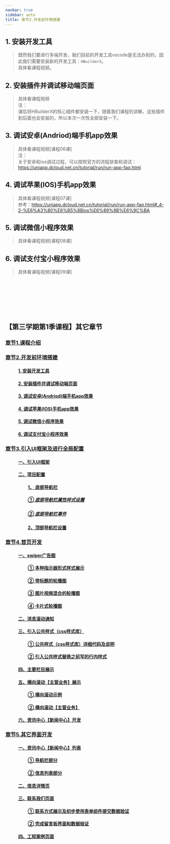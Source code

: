 ```yaml
---
navbar: true
sidebar: auto
title: 章节2.开发前环境搭建
---
```


## 1. 安装开发工具
> 既然我们要进行多端开发，我们目前的开发工具vscode是无法办到的，因此我们需要安装新的开发工具：`HBuilderX`。<br/>
> 具体看课程视频。

## 2. 安装插件并调试移动端页面
> 具体看课程视频<br/>
注：<br/>
> 课后将HBuilderX的核心插件都安装一下，随着我们课程的讲解，这些插件到后面也会安装的，所以本次一次性全部安装一下。

## 3. 调试安卓(Andriod)端手机app效果
> 具体看课程视频[课程06课]<br/>
注：<br/>
关于安卓和ios调试过程，可以按照官方的流程排查和调试：<https://uniapp.dcloud.net.cn/tutorial/run/run-app-faq.html>


## 4. 调试苹果(IOS)手机app效果
> 具体看课程视频[课程07课]<br/>
参考：<https://uniapp.dcloud.net.cn/tutorial/run/run-app-faq.html#_4-2-%E6%A3%80%E6%B5%8Bios%E6%89%8B%E6%9C%BA>


## 5. 调试微信小程序效果
> 具体看课程视频[课程08课]<br/>

## 6. 调试支付宝小程序效果
> 具体看课程视频[课程09课]<br/>



<br/><br/><br/><br/><br/><br/>

## 【第三学期第1季课程】其它章节
### [章节1.课程介绍](/thirdless/w-a '章节1.课程介绍')
<!-- <LessList  /> -->
### [章节2.开发前环境搭建](/thirdless/w-a/02开发前环境搭建 '章节2.开发前环境搭建')
####  <a href="/thirdless/w-a/02开发前环境搭建.html#_1-安装开发工具" style="margin-left:40px;">1. 安装开发工具</a>
####  <a href="/thirdless/w-a/02开发前环境搭建.html#_2-安装插件并调试移动端页面" style="margin-left:40px;">2. 安装插件并调试移动端页面</a>
####  <a href="/thirdless/w-a/02开发前环境搭建.html#_3-调试安卓(Andriod)端手机app效果" style="margin-left:40px;">3. 调试安卓(Andriod)端手机app效果</a>
####  <a href="/thirdless/w-a/02开发前环境搭建.html#_4-调试苹果(IOS)手机app效果" style="margin-left:40px;">4. 调试苹果(IOS)手机app效果</a>
####  <a href="/thirdless/w-a/02开发前环境搭建.html#_5-调试微信小程序效果" style="margin-left:40px;">5. 调试微信小程序效果</a>
####  <a href="/thirdless/w-a/02开发前环境搭建.html#_6-调试支付宝小程序效果" style="margin-left:40px;">6. 调试支付宝小程序效果</a>
### [章节3.引入UI框架及进行全局配置](/thirdless/w-a/03引入UI框架及进行全局配置 '章节2.引入UI框架及进行全局配置')
####  <a href="/thirdless/w-a/03引入UI框架及进行全局配置.html#一、引入ui框架" style="margin-left:40px;">一、引入UI框架</a>
####  <a href="/thirdless/w-a/03引入UI框架及进行全局配置.html#二、项目配置" style="margin-left:40px;">二、项目配置</a>
####  <a href="/thirdless/w-a/03引入UI框架及进行全局配置.html#_1、-底部导航栏" style="margin-left:70px;">1、 底部导航栏</a>
#####  <a href="/thirdless/w-a/03引入UI框架及进行全局配置.html#_1-底部导航栏属性样式设置" style="margin-left:70px;">① 底部导航栏属性样式设置</a>
#####  <a href="/thirdless/w-a/03引入UI框架及进行全局配置.html#_2-底部导航栏事件" style="margin-left:70px;">② 底部导航栏事件</a>
####  <a href="/thirdless/w-a/03引入UI框架及进行全局配置.html#_2、顶部导航栏设置" style="margin-left:70px;">2、顶部导航栏设置</a>
### [章节4.首页开发](/thirdless/w-a/04首页开发 '章节4.首页开发')
####  <a href="/thirdless/w-a/04首页开发.html#一、swiper广告图" style="margin-left:40px;">一、swiper广告图</a>
####  <a href="/thirdless/w-a/04首页开发.html#_1-多种指示器形式样式展示" style="margin-left:70px;">① 多种指示器形式样式展示</a>
####  <a href="/thirdless/w-a/04首页开发.html#_2-带标题的轮播图" style="margin-left:70px;">② 带标题的轮播图</a>
####  <a href="/thirdless/w-a/04首页开发.html#_3-图片视频混合的轮播图" style="margin-left:70px;">③ 图片视频混合的轮播图</a>
####  <a href="/thirdless/w-a/04首页开发.html#_4-卡片式轮播图" style="margin-left:70px;">④ 卡片式轮播图</a>
####  <a href="/thirdless/w-a/04首页开发.html#二、消息滚动通知" style="margin-left:40px;">二、消息滚动通知</a>
####  <a href="/thirdless/w-a/04首页开发.html#三、引入公共样式-css样式库" style="margin-left:40px;">三、引入公共样式（css样式库）</a>
####  <a href="/thirdless/w-a/04首页开发.html#_1-公共样式-css样式库-详细代码及说明" style="margin-left:70px;">① 公共样式（css样式库）详细代码及说明</a>
####  <a href="/thirdless/w-a/04首页开发.html#_2-引入公共样式替换之前写的行内样式" style="margin-left:70px;">② 引入公共样式替换之前写的行内样式</a>
####  <a href="/thirdless/w-a/04首页开发.html#四、主要栏目展示" style="margin-left:40px;">四、主要栏目展示</a>
####  <a href="/thirdless/w-a/04首页开发.html#五、横向滚动【主营业务】展示" style="margin-left:40px;">五、横向滚动【主营业务】展示</a>
####  <a href="/thirdless/w-a/04首页开发.html#_1-横向滚动示例" style="margin-left:70px;">① 横向滚动示例</a>
####  <a href="/thirdless/w-a/04首页开发.html#_2-横向滚动【主营业务】" style="margin-left:70px;">② 横向滚动【主营业务】</a>
####  <a href="/thirdless/w-a/04首页开发.html#六、资讯中心【新闻中心】开发" style="margin-left:40px;">六、资讯中心【新闻中心】开发</a>
### [章节5.其它界面开发](/thirdless/w-a/05其它界面开发 '章节5.其它界面开发')
####  <a href="/thirdless/w-a/05其它界面开发.html#一、资讯中心【新闻中心】列表" style="margin-left:40px;">一、资讯中心【新闻中心】列表</a>
####  <a href="/thirdless/w-a/05其它界面开发.html#_1-导航栏部分" style="margin-left:70px;">① 导航栏部分</a>
####  <a href="/thirdless/w-a/05其它界面开发.html#_2-信息列表部分" style="margin-left:70px;">② 信息列表部分</a>
####  <a href="/thirdless/w-a/05其它界面开发.html#二、信息详情页" style="margin-left:40px;">二、信息详情页</a>
####  <a href="/thirdless/w-a/05其它界面开发.html#三、联系我们页面" style="margin-left:40px;">三、联系我们页面</a>
####  <a href="/thirdless/w-a/05其它界面开发.html#_1-联系方式展示及初步使用表单组件提交数据验证" style="margin-left:70px;">① 联系方式展示及初步使用表单组件提交数据验证</a>
####  <a href="/thirdless/w-a/05其它界面开发.html#_2-完成留言板界面和数据验证" style="margin-left:70px;">② 完成留言板界面和数据验证</a>
####  <a href="/thirdless/w-a/05其它界面开发.html#四、工程案例页面" style="margin-left:40px;">四、工程案例页面</a>














